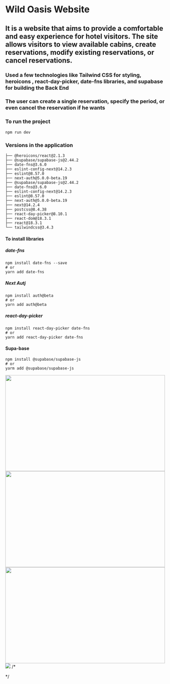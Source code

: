 # Wild Oasis Website

## It is a website that aims to provide a comfortable and easy experience for hotel visitors. The site allows visitors to view available cabins, create reservations, modify existing reservations, or cancel reservations.

### Used a few technologies like Tailwind CSS for styling,  heroicons  , react-day-picker, date-fns libraries, and supabase for building the Back End

### The user can create a single reservation, specify the period, or even cancel the reservation if he wants

### To run the project 
```
npm run dev

```
### Versions in the application 
```
├── @heroicons/react@2.1.3
├── @supabase/supabase-js@2.44.2
├── date-fns@3.6.0
├── eslint-config-next@14.2.3
├── eslint@8.57.0
├── next-auth@5.0.0-beta.19
├── @supabase/supabase-js@2.44.2
├── date-fns@3.6.0
├── eslint-config-next@14.2.3
├── eslint@8.57.0
├── next-auth@5.0.0-beta.19
├── next@14.2.4
├── postcss@8.4.38
├── react-day-picker@8.10.1
├── react-dom@18.3.1
├── react@18.3.1
└── tailwindcss@3.4.3

```
#### To install libraries 
##### date-fns
```
npm install date-fns --save
# or
yarn add date-fns
```
##### Next Autj
```
npm install auth@beta
# or
yarn add auth@beta

```
##### react-day-picker
```
npm install react-day-picker date-fns
# or
yarn add react-day-picker date-fns 
```
#### Supa-base
```
npm install @supabase/supabase-js
# or
yarm add @supabase/supabase-js
```
<div>
<img src="https://github.com/user-attachments/assets/5fa360be-bbd6-44eb-9844-21426c518a88" height=300 width=500/>
<img src="https://github.com/user-attachments/assets/b8e14ddc-121c-4b90-94bf-2e5ed207cb7e" height=300 width=500/>
<img src="https://github.com/user-attachments/assets/dd77182a-2cd7-44d0-abf7-9e97e4591e4d"  height=300  width=500/>
</div>
<img src="https://github.com/user-attachments/assets/a2817aca-c3de-48ea-baaa-fbc71ff95e68" />
/*

*/

